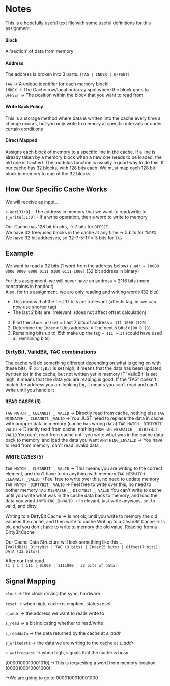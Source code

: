 # Notes

This is a hopefully useful text file with some useful definitions for this assignment.

#### Block

A 'section' of data from memory

#### Address

The address is broken into 3 parts.
`[TAG | INDEX | OFFSET]`

`TAG` -> A unique identifier for each memory block!  
`INDEX` -> The Cache row/location/array spot where the block goes to  
`OFFSET` -> The position within the block that you want to read from.

#### Write Back Policy
This is a storage method where data is written into the cache every time a
change occurs, but you only write to memory at specific intervals or under certain conditions

#### Direct Mapped
Assigns each block of memory to a specific line in the cache. If a line is already
taken by a memory block when a new one needs to be loaded, the old one is trashed.
The modulus function is usually a good way to do this. If our cache has 32 blocks, with 128 bits each.
We must map each 128 bit block in memory to one of the 32 blocks.

## How Our Specific Cache Works
We will receive as input...

`s_adr[31:0]` - The address in memory that we want to read/write to  
`s_write[31:0]` - If a write operation, then a word to write to memory

Our Cache has 128 bit blocks, -> 7 bits for `OFFSET`.  
We have 32 free/used blocks in the cache at any time -> 5 bits for `INDEX`  
We have 32 bit addresses, so 32-7-5-17 = 3 bits for `TAG`  

## Example
We want to read a 32 bits (1 word from the address below)
`s_adr = [0000 0000 0000 0000 0111 0100 0111 1000]` (32 bit address in binary)

For this assignment, we will never have an address > 2^16 bits (mem constraints in handout)  
Also, for this assignment, we are only reading and writing words (32 bits)  
- This means that the first 17 bits are irrelevant (affects tag, ie: we can now use shorter tag)  
- The last 2 bits are irrelevant. (does not affect offset calculation)


1. Find the `block_offset` = Last 7 bits of address `= 111 1000 (120)`
2. Determine the `Index` of this address. = The next 5 bits! `0100 0 (8)`
3. Remaining bits up to 15th make up the tag `= 111 =(3)` (could have used all remaining bits)

### DirtyBit, ValidBit, TAG combinations
The cache will do something different depending on what is going on with these bits.
IF `DirtyBit` is set high, it means that the data has been updated (written to) in the cache, but not written yet in memory
IF 'ValidBit` is set high, it means that the data you are reading is good.
If the 'TAG' doesn't match the address you are looking for, it means you can't read and can't write until you handle it

#### READ CASES (5)
`TAG MATCH _ CLEANBIT _ VALID` -> Directly read from cache, nothing else
`TAG MISMATCH _ CLEANBIT _VALID` -> You JUST need to replace the data in cache with propper data in memory (cache has wrong data)
`TAG MATCH _DIRTYBIT_ VALID` -> Directly read from cache, nothing else
`TAG MISMATCH _ DIRTYBIT _ VALID` You can't read from cache until you write what was in the cache data back to memory, and load the data you want
`ANYTHING_INVALID` -> You have to read from memory, can't read invalid data

#### WRITE CASES (5)
`TAG MATCH _ CLEANBIT _ VALID` -> This means you are writing to the correct element, and don't have to do anything with memory
`TAG MISMATCH _ CLEANBIT _VALID` ->Feel free to write over this, no need to update memory
`TAG MATCH _DIRTYBIT_ VALID` -> Feel free to write over this, no need to bother memory
`TAG MISMATCH _ DIRTYBIT _ VALID` You can't write to cache until you write what was in the cache data back to memory, and load the data you want
`ANYTHING_INVALID` -> Irrelevant, just write anyways, set to valid, and dirty


Writing to a DirtyBit Cache -> Is not ok, until you write to memory the old value in the cache, and then write to cache
Writing to a CleanBit Cache -> Is ok, and you don't have to write to memory the old value.
Reading from a DirtyBitCache

Our Cache Data Structure will look something like this...  
`[ValidBit| DirtyBit | TAG (3 bits) | Index(5 bits) | Offset(7 bits)| DATA (32 bits)]`

After our first read.  
`[1 | 1 | 111 | 01000 | 1111000 | 32 bits of data]`

## Signal Mapping
`clock` -> the clock driving the sync. hardware

`reset` -> when high, cache is emptied, states reset

`s_addr` -> the address we want to read/ write to

`s_read` -> a bit indicating whether to read/write

`s_readdata` -> the data returned by the cache at *s_addr*

`s_writedata` -> the data we are writing to the cache at *s_addr*

`s_waitrequest` -> when high, signals that the cache is busy




[0000100010001010] ->This is requesting a word from memory location (0000100010001000)

->We are going to go to 0000100010001000